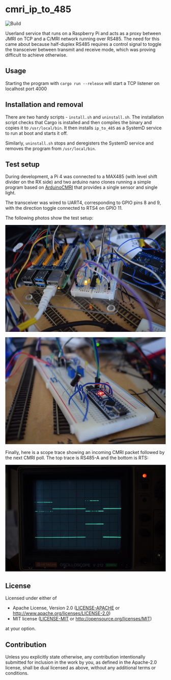 # cmri_ip_to_485

![Build](https://github.com/sciguy16/cmri_ip_to_485/workflows/Build/badge.svg?branch=main)

Userland service that runs on a Raspberry Pi and acts as a proxy between JMRI on TCP and a C/MRI network running over RS485. The need for this came about because half-duplex RS485 requires a control signal to toggle the transceiver between transmit and receive mode, which was proving difficult to achieve otherwise.

## Usage
Starting the program with `cargo run --release` will start a TCP listener on localhost port 4000

## Installation and removal
There are two handy scripts - `install.sh` and `uninstall.sh`. The installation script checks that Cargo is installed and then compiles the binary and copies it to `/usr/local/bin`. It then installs `ip_to_485` as a SystemD service to run at boot and starts it off.

Similarly, `uninstall.sh` stops and deregisters the SystemD service and removes the program from `/usr/local/bin`.

## Test setup
During development, a Pi 4 was connected to a MAX485 (with level shift divider on the RX side) and two arduino nano clones running a simple program based on [ArduinoCMRI](https://github.com/madleech/ArduinoCMRI) that provides a single sensor and single light.

The transceiver was wired to UART4, corresponding to GPIO pins 8 and 9, with the direction toggle connected to RTS4 on GPIO 11.

The following photos show the test setup:

![Raspberry Pi 4 with MAX485 transceiver](images/pi.jpg)

![Two Arduinos running as CMRI nodes](images/arduino.jpg)

Finally, here is a scope trace showing an incoming CMRI packet followed by the next CMRI poll. The top trace is RS485-A and the bottom is RTS:

![CMRI packets over RS485](images/scope_trace.jpg)

## License

Licensed under either of

 * Apache License, Version 2.0
   ([LICENSE-APACHE](LICENSE-APACHE) or http://www.apache.org/licenses/LICENSE-2.0)
 * MIT license
   ([LICENSE-MIT](LICENSE-MIT) or http://opensource.org/licenses/MIT)

at your option.

## Contribution

Unless you explicitly state otherwise, any contribution intentionally submitted
for inclusion in the work by you, as defined in the Apache-2.0 license, shall be
dual licensed as above, without any additional terms or conditions.
